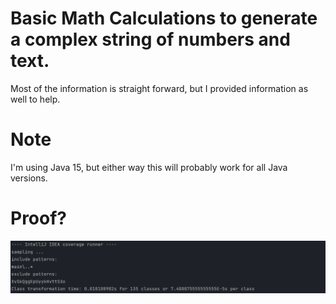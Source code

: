 # Basic Math Calculations to generate a complex string of numbers and text.
Most of the information is straight forward, but I provided information as well to help. 

# Note
I'm using Java 15, but either way this will probably work for all Java versions.

# Proof?
![img.png](img.png)
